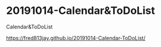 # 20191014-Calendar&ToDoList
 Calendar&ToDoList

https://fred813jay.github.io/20191014-Calendar-ToDoList/
